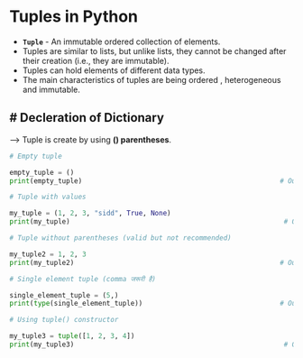 # Tuples in Python

- **`Tuple`** - An immutable ordered collection of elements.
- Tuples are similar to lists, but unlike lists, they cannot be changed after their creation (i.e., they are immutable).
- Tuples can hold elements of different data types.
- The main characteristics of tuples are being ordered , heterogeneous and immutable.

## # Decleration of Dictionary

--> Tuple is create by using **() parentheses**.

``` py
# Empty tuple

empty_tuple = ()
print(empty_tuple)                                                 # Output : ()                            

# Tuple with values

my_tuple = (1, 2, 3, "sidd", True, None)
print(my_tuple)                                                     # Output : (1, 2, 3, 'sidd', True, None)

# Tuple without parentheses (valid but not recommended)

my_tuple2 = 1, 2, 3
print(my_tuple2)                                                   # Output : (1, 2, 3)

# Single element tuple (comma जरूरी है)

single_element_tuple = (5,)  
print(type(single_element_tuple))                                  # Output : <class 'tuple'>

# Using tuple() constructor

my_tuple3 = tuple([1, 2, 3, 4])  
print(my_tuple3)                                                    # Output: (1, 2, 3, 4)                         
```



